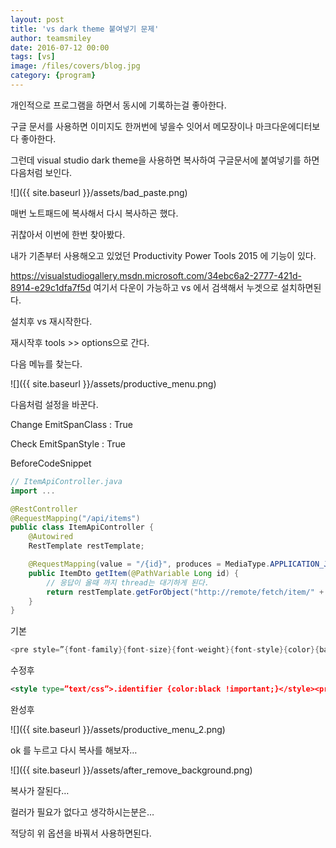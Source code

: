 ```yaml
---
layout: post
title: 'vs dark theme 붙여넣기 문제'
author: teamsmiley 
date: 2016-07-12 00:00
tags: [vs]
image: /files/covers/blog.jpg
category: {program}
---
```



개인적으로 프로그램을 하면서 동시에 기록하는걸 좋아한다.

구글 문서를 사용하면 이미지도 한꺼번에 넣을수 잇어서 메모장이나 마크다운에디터보다 좋아한다.

그런데 visual studio dark  theme을 사용하면 복사하여 구글문서에 붙여넣기를 하면 다음처럼 보인다.

![]({{ site.baseurl }}/assets/bad_paste.png)

매번 노트패드에 복사해서 다시 복사하곤 했다.

귀찮아서 이번에 한번 찾아봤다.

내가 기존부터 사용해오고 있었던 Productivity Power Tools 2015 에  기능이 있다.

https://visualstudiogallery.msdn.microsoft.com/34ebc6a2-2777-421d-8914-e29c1dfa7f5d 여기서 다운이 가능하고 vs 에서 검색해서 누겟으로 설치하면된다.

설치후 vs 재시작한다.

재시작후 tools >> options으로 간다.

다음 메뉴를 찾는다.

![]({{ site.baseurl }}/assets/productive_menu.png) 

다음처럼 설정을 바꾼다.

Change EmitSpanClass : True

Check EmitSpanStyle : True

BeforeCodeSnippet

```java
// ItemApiController.java
import ...

@RestController
@RequestMapping("/api/items")
public class ItemApiController {
    @Autowired
    RestTemplate restTemplate;

    @RequestMapping(value = "/{id}", produces = MediaType.APPLICATION_JSON_VALUE)
    public ItemDto getItem(@PathVariable Long id) {
        // 응답이 올때 까지 thread는 대기하게 된다.
        return restTemplate.getForObject("http://remote/fetch/item/" + id, ItemDto.class);
    }
}
```

기본

```java
<pre style=”{font-family}{font-size}{font-weight}{font-style}{color}{background}”>
```

수정후

```xml
<style type=”text/css”>.identifier {color:black !important;}</style><pre style=”{font-family}{font-size}{font-weight}{font-style}”>
```
완성후

 
![]({{ site.baseurl }}/assets/productive_menu_2.png) 


ok 를 누르고 다시 복사를 해보자…



![]({{ site.baseurl }}/assets/after_remove_background.png) 

복사가 잘된다…

컬러가 필요가 없다고 생각하시는분은…

적당히 위 옵션을 바꿔서 사용하면된다.

 
